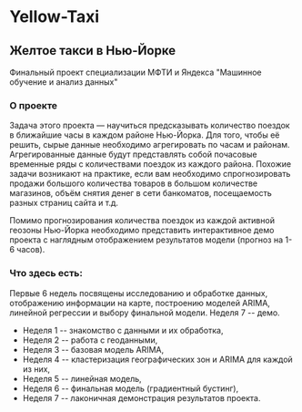 # Yellow-Taxi
## Желтое такси в Нью-Йорке
Финальный проект специализации МФТИ и Яндекса "Машинное обучение и анализ данных"

### О проекте
Задача этого проекта — научиться предсказывать количество поездок в ближайшие часы в каждом районе Нью-Йорка. Для того, чтобы её решить, сырые данные необходимо агрегировать по часам и районам. Агрегированные данные будут представлять собой почасовые временные ряды с количествами поездок из каждого района. Похожие задачи возникают на практике, если вам необходимо спрогнозировать продажи большого количества товаров в большом количестве магазинов, объём снятия денег в сети банкоматов, посещаемость разных страниц сайта и т.д.

Помимо прогнозирования количества поездок из каждой активной геозоны Нью-Йорка необходимо представить интерактивное демо проекта с наглядным отображением результатов модели (прогноз на 1-6 часов).

### Что здесь есть:
Первые 6 недель посвящены исследованию и обработке данных, отображению информации на карте, построению моделей ARIMA, линейной регрессии и выбору финальной модели. Неделя 7 -- демо.

- Неделя 1 -- знакомство с данными и их обработка,
- Неделя 2 -- работа с геоданными,
- Неделя 3 -- базовая модель ARIMA,
- Неделя 4 -- кластеризация географических зон и ARIMA для каждой из них,
- Неделя 5 -- линейная модель,
- Неделя 6 -- финальная модель (градиентный бустинг),
- Неделя 7 -- лаконичная демонстрация результатов проекта.
